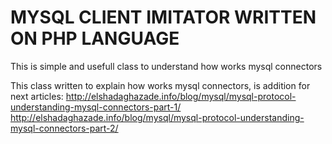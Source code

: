 # MYSQL CLIENT IMITATOR WRITTEN ON PHP LANGUAGE
This is simple and usefull class to understand how works mysql connectors

This class written to explain how works mysql connectors, is addition for next articles:
http://elshadaghazade.info/blog/mysql/mysql-protocol-understanding-mysql-connectors-part-1/
http://elshadaghazade.info/blog/mysql/mysql-protocol-understanding-mysql-connectors-part-2/
